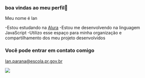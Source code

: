 ### boa vindas ao meu perfil🖤

Meu nome é Ian

-Estou estudando na [Alura](https://www.alura.com.br)
-Estou me desenvolvendo na linguagem JavaScript 
-Utilizo esse espaço para minha organização e compartilhamento dos meu projeto desenvolvidos

### Você pode entrar em contato comigo 

Ian.parana@escola.pr.gov.br 

![](https://www.google.com/search?q=gif+pokemon&client=tablet-android-samsung-ss&sca_esv=392b79e5fd33f0c2&sca_upv=1&udm=2&biw=1443&bih=902&ei=oTnsZpD7BPfa1sQPh8KXmAI&oq=gif+pok&gs_lp=EhNtb2JpbGUtZ3dzLXdpei1zZXJwIgdnaWYgcG9rKgIIADIFEAAYgAQyBRAAGIAEMgUQABiABDIFEAAYgAQyBRAAGIAESIA3UKIQWK0tcAB4AJABAZgB0gGgAZkTqgEGMC4xOC4xuAEByAEA-AEBmAIPoAKnD8ICChAAGIAEGEMYigXCAg0QABiABBixAxhDGIoFmAMAiAYBkgcEMC4xNaAH6TQ&sclient=mobile-gws-wiz-serp#vhid=wREP-EJWLgKjvM&vssid=mosaic)

